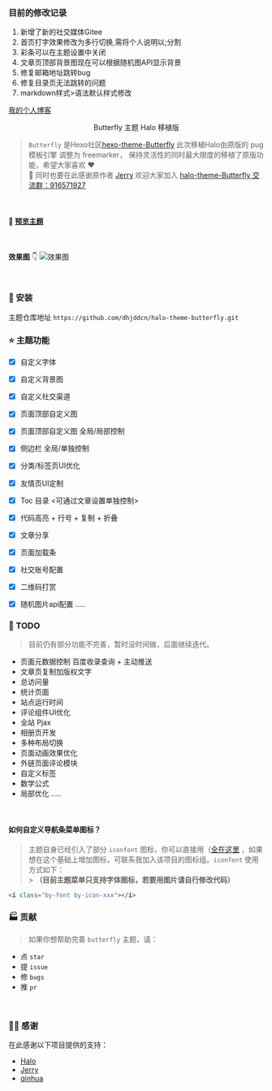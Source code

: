 ### 目前的修改记录
1. 新增了新的社交媒体Gitee
2. 首页打字效果修改为多行切换,需将个人说明以;分割
3. 彩条可以在主题设置中关闭
4. 文章页顶部背景图现在可以根据随机图API显示背景
5. 修复邮箱地址跳转bug
6. 修复目录页无法跳转的问题
7. markdown样式>语法默认样式修改

[我的个人博客](https://blog.tianray.cc/)


<p align="center">Butterfly 主题 Halo 移植版</p>

> `Butterfly` 是Hexo社区[hexo-theme-Butterfly](https://github.com/jerryc127) 此次移植Halo由原版的 pug模板引擎 调整为 freemarker， 保持灵活性的同时最大限度的移植了原版功能，希望大家喜欢 ❤️ <br>
> 🌸 同时也要在此感谢原作者 [Jerry](https://github.com/jerryc127) 欢迎大家加入 [halo-theme-Butterfly 交流群：916571927](https://jq.qq.com/?_wv=1027&k=LfbGKBVG)

<br>

#### 👀 [预览主题](https://dhjdd.cn)

[comment]: <> (📗 [使用文档]&#40;&#41;)
<br>

**效果图** 👇
![效果图](https://gitee.com/dhjdd/Timo/raw/master/1642857628620.png)

<br>

### 🌈 安装 
 主题仓库地址 `https://github.com/dhjddcn/halo-theme-butterfly.git`
<br>

### ⭐️ 主题功能
- [x] 自定义字体
- [x] 自定义背景图
- [x] 自定义社交渠道
- [x] 页面顶部自定义图
- [x] 页面顶部自定义图 全局/局部控制
- [x] 侧边栏 全局/单独控制
- [x] 分类/标签页UI优化
- [x] 友情页UI定制
- [x] Toc 目录 <可通过文章设置单独控制>
- [x] 代码高亮 + 行号 + 复制 + 折叠
- [x] 文章分享
- [x] 页面加载条
- [x] 社交账号配置
- [x] 二维码打赏
- [x] 随机图片api配置
  .....
  <br>


### 📃 TODO
> 目前仍有部分功能不完善，暂时没时间做，后面继续迭代。
- 页面元数据控制
  百度收录查询 + 主动推送
- 文章页复制加版权文字
- 总访问量
- 统计页面
- 站点运行时间
- 评论组件UI优化
- 全站 Pjax
- 相册页开发
- 多种布局切换
- 页面动画效果优化
- 外链页面评论模块
- 自定义标签
- 数学公式
- 局部优化
.....
<br>

#### 如何自定义导航条菜单图标？
> 主题自身已经引入了部分 `iconfont` 图标，你可以直接用（[全在这里](https://at.alicdn.com/t/project/3123425/0f206635-c09e-4241-a68c-9ce0a901b0cc.html?spm=a313x.7781069.1998910419.77) ，如果想在这个基础上增加图标，可联系我加入该项目的图标组。`iconfont` 使用方式如下：<br> > **（目前主题菜单只支持字体图标，若要用图片请自行修改代码）**

```html
<i class="by-font by-icon-xxx"></i>
```

### 🏭 贡献
> 如果你想帮助完善 `butterfly` 主题，请：

- 点 `star`
- 提 `issue`
- 修 `bugs`
- 推 `pr`

<br>

### 🙆‍♂️ 感谢
在此感谢以下项目提供的支持：
- [Halo](https://halo.run)
- [Jerry](https://github.com/jerryc127)
- [qinhua](https://github.com/qinhua)
